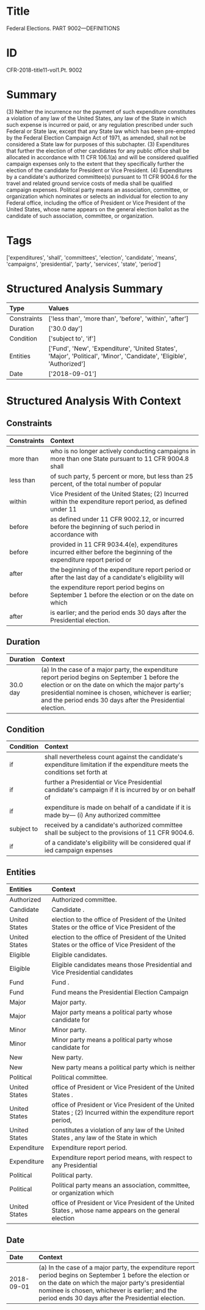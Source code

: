 # Title

 Federal Elections. PART 9002—DEFINITIONS


# ID

 CFR-2018-title11-vol1.Pt. 9002


# Summary

(3) Neither the incurrence nor the payment of such expenditure constitutes a violation of any law of the United States, any law of the State in which such expense is incurred or paid, or any regulation prescribed under such Federal or State law, except that any State law which has been pre-empted by the Federal Election Campaign Act of 1971, as amended, shall not be considered a State law for purposes of this subchapter.
(3) Expenditures that further the election of other candidates for any public office shall be allocated in accordance with 11 CFR 106.1(a) and will be considered qualified campaign expenses only to the extent that they specifically further the election of the candidate for President or Vice President.
(4) Expenditures by a candidate's authorized committee(s) pursuant to 11 CFR 9004.6 for the travel and related ground service costs of media shall be qualified campaign expenses.
Political party means an association, committee, or organization which nominates or selects an individual for election to any Federal office, including the office of President or Vice President of the United States, whose name appears on the general election ballot as the candidate of such association, committee, or organization.


# Tags

['expenditures', 'shall', 'committees', 'election', 'candidate', 'means', 'campaigns', 'presidential', 'party', 'services', 'state', 'period']


# Structured Analysis Summary

| Type        | Values                                                                                                                |
|:------------|:----------------------------------------------------------------------------------------------------------------------|
| Constraints | ['less than', 'more than', 'before', 'within', 'after']                                                               |
| Duration    | ['30.0 day']                                                                                                          |
| Condition   | ['subject to', 'if']                                                                                                  |
| Entities    | ['Fund', 'New', 'Expenditure', 'United States', 'Major', 'Political', 'Minor', 'Candidate', 'Eligible', 'Authorized'] |
| Date        | ['2018-09-01']                                                                                                        |


# Structured Analysis With Context

 


## Constraints

| Constraints   | Context                                                                                                             |
|:--------------|:--------------------------------------------------------------------------------------------------------------------|
| more than     | who is no longer actively conducting campaigns in more than one State pursuant to 11 CFR 9004.8 shall               |
| less than     | of such party, 5 percent or more, but less than 25 percent, of the total number of popular                          |
| within        | Vice President of the United States; (2) Incurred within the expenditure report period, as defined under 11         |
| before        | as defined under 11 CFR 9002.12, or incurred before the beginning of such period in accordance with                 |
| before        | provided in 11 CFR 9034.4(e), expenditures incurred either before the beginning of the expenditure report period or |
| after         | the beginning of the expenditure report period or after the last day of a candidate's eligibility will              |
| before        | the expenditure report period begins on September 1 before the election or on the date on which                     |
| after         | is earlier; and the period ends 30 days after  the Presidential election.                                           |


## Duration

| Duration   | Context                                                                                                                                                                                                                                                                |
|:-----------|:-----------------------------------------------------------------------------------------------------------------------------------------------------------------------------------------------------------------------------------------------------------------------|
| 30.0 day   | (a) In the case of a major party, the expenditure report period begins on September 1 before the election or on the date on which the major party's presidential nominee is chosen, whichever is earlier; and the period ends 30 days after the Presidential election. |


## Condition

| Condition   | Context                                                                                                                      |
|:------------|:-----------------------------------------------------------------------------------------------------------------------------|
| if          | shall nevertheless count against the candidate's expenditure limitation if the expenditure meets the conditions set forth at |
| if          | further a Presidential or Vice Presidential candidate's campaign if it is incurred by or on behalf of                        |
| if          | expenditure is made on behalf of a candidate if it is made by&#8212; (i) Any authorized committee                            |
| subject to  | received by a candidate's authorized committee shall be subject to  the provisions of 11 CFR 9004.6.                         |
| if          | of a candidate's eligibility will be considered qual if ied campaign expenses                                                |


## Entities

| Entities      | Context                                                                                                         |
|:--------------|:----------------------------------------------------------------------------------------------------------------|
| Authorized    | Authorized  committee.                                                                                          |
| Candidate     | Candidate .                                                                                                     |
| United States | election to the office of President of the United States  or the office of Vice President of the                |
| United States | election to the office of President of the United States  or the office of Vice President of the                |
| Eligible      | Eligible  candidates.                                                                                           |
| Eligible      | Eligible candidates means those Presidential and Vice Presidential candidates                                   |
| Fund          | Fund .                                                                                                          |
| Fund          | Fund  means the Presidential Election Campaign                                                                  |
| Major         | Major  party.                                                                                                   |
| Major         | Major party means a political party whose candidate for                                                         |
| Minor         | Minor  party.                                                                                                   |
| Minor         | Minor party means a political party whose candidate for                                                         |
| New           | New  party.                                                                                                     |
| New           | New party means a political party which is neither                                                              |
| Political     | Political  committee.                                                                                           |
| United States | office of President or Vice President of the United States .                                                    |
| United States | office of President or Vice President of the United States ; (2) Incurred within the expenditure report period, |
| United States | constitutes a violation of any law of the United States , any law of the State in which                         |
| Expenditure   | Expenditure  report period.                                                                                     |
| Expenditure   | Expenditure report period means, with respect to any Presidential                                               |
| Political     | Political  party.                                                                                               |
| Political     | Political party means an association, committee, or organization which                                          |
| United States | office of President or Vice President of the United States , whose name appears on the general election         |


## Date

| Date       | Context                                                                                                                                                                                                                                                                |
|:-----------|:-----------------------------------------------------------------------------------------------------------------------------------------------------------------------------------------------------------------------------------------------------------------------|
| 2018-09-01 | (a) In the case of a major party, the expenditure report period begins on September 1 before the election or on the date on which the major party's presidential nominee is chosen, whichever is earlier; and the period ends 30 days after the Presidential election. |


